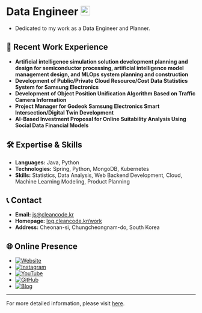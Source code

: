 
<h1> Data Engineer <img src="https://log.cleancode.kr/images/cleancodePrintImg-dark.png" width="25"></h1>

- Dedicated to my work as a Data Engineer and Planner.

## 💼 Recent Work Experience
- **Artificial intelligence simulation solution development planning and design for semiconductor processing, artificial intelligence model management design, and MLOps system planning and construction**
- **Development of Public/Private Cloud Resource/Cost Data Statistics System for Samsung Electronics**
- **Development of Object Position Unification Algorithm Based on Traffic Camera Information**
- **Project Manager for Godeok Samsung Electronics Smart Intersection/Digital Twin Development**
- **AI-Based Investment Proposal for Online Suitability Analysis Using Social Data Financial Models**

## 🛠 Expertise & Skills
- **Languages:** Java, Python
- **Technologies:** Spring, Python, MongoDB, Kubernetes
- **Skills:** Statistics, Data Analysis, Web Backend Development, Cloud, Machine Learning Modeling, Product Planning

## 📞 Contact
- **Email:** [js@cleancode.kr](mailto:js@cleancode.kr)
- **Homepage:** [log.cleancode.kr/work](https://log.cleancode.kr/work)
- **Address:** Cheonan-si, Chungcheongnam-do, South Korea

## 🌐 Online Presence
- [![Website](https://img.shields.io/badge/Website-log.cleancode.kr-181717?style=flat-square&logo=google-chrome)](https://log.cleancode.kr/works)
- [![Instagram](https://img.shields.io/badge/Instagram-cleancode_js-E4405F?style=flat-square&logo=instagram&logoColor=white)](https://www.instagram.com/cleancode_js/)
- [![YouTube](https://img.shields.io/badge/YouTube-CleanCode-FF0000?style=flat-square&logo=youtube&logoColor=white)](https://www.youtube.com/channel/UCWMhQtVmjXSyCKJ1SG5VjOA)
- [![GitHub](https://img.shields.io/badge/GitHub-js3322-181717?style=flat-square&logo=github)](https://github.com/js3322)
- [![Blog](https://img.shields.io/badge/Blog-study.cleancode.kr-181717?style=flat-square&logo=wordpress&logoColor=white)](https://study.cleancode.kr/)

---

For more detailed information, please visit [here](https://log.cleancode.kr/works).
